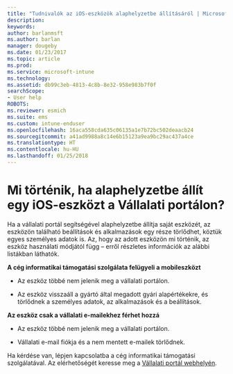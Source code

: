 ```yaml
---
title: "Tudnivalók az iOS-eszközök alaphelyzetbe állításáról | Microsoft Docs"
description: 
keywords: 
author: barlanmsft
ms.author: barlan
manager: dougeby
ms.date: 01/23/2017
ms.topic: article
ms.prod: 
ms.service: microsoft-intune
ms.technology: 
ms.assetid: db99c3eb-4813-4c8b-8e32-958e983b7f0f
searchScope:
- User help
ROBOTS: 
ms.reviewer: esmich
ms.suite: ems
ms.custom: intune-enduser
ms.openlocfilehash: 16aca558cda635c06135a1e7b72bc502deaacb24
ms.sourcegitcommit: a41ad9988a8c14e6b15123a9ea9bc29ac437a4ce
ms.translationtype: HT
ms.contentlocale: hu-HU
ms.lasthandoff: 01/25/2018
---
```

# <a name="what-happens-if-you-reset-your-ios-device-using-the-company-portal"></a>Mi történik, ha alaphelyzetbe állít egy iOS-eszközt a Vállalati portálon?

Ha a vállalati portál segítségével alaphelyzetbe állítja saját eszközét, az eszközön található beállítások és alkalmazások egy része törlődhet, köztük egyes személyes adatok is. Az, hogy az adott eszközön mi történik, az eszköz használati módjától függ – erről részletes információk az alábbi listákban láthatók.

**A cég informatikai támogatási szolgálata felügyeli a mobileszközt**

-   Az eszköz többé nem jelenik meg a vállalati portálon.

-   Az eszköz visszaáll a gyártó által megadott gyári alapértékekre, és törlődnek a személyes adatok, az alkalmazások és a beállítások.

**Az eszköz csak a vállalati e-mailekhez férhet hozzá**

-   Az eszköz többé nem jelenik meg a vállalati portálon.

-   Vállalati e-mail fiókja és a nem mentett e-mailek törlődnek.

Ha kérdése van, lépjen kapcsolatba a cég informatikai támogatási szolgálatával. Az elérhetőségét keresse meg a [Vállalati portál webhelyén](https://portal.manage.microsoft.com#HelpDeskDialog).
